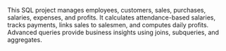 This SQL project manages employees, customers, sales, purchases, salaries, expenses, and profits. It calculates attendance-based salaries, tracks payments, links sales to salesmen, and computes daily profits. Advanced queries provide business insights using joins, subqueries, and aggregates.
